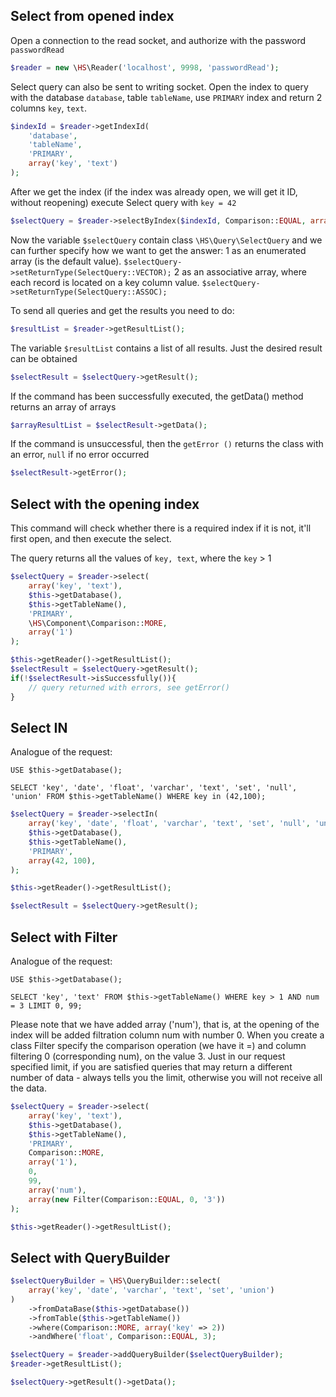Select from opened index
------------

Open a connection to the read socket, and authorize with the password `passwordRead`
```php
$reader = new \HS\Reader('localhost', 9998, 'passwordRead');
```

Select query can also be sent to writing socket.
Open the index to query with the database `database`, table `tableName`, use `PRIMARY` index and return 2 columns `key`, `text`.

```php
$indexId = $reader->getIndexId(
    'database',
    'tableName',
    'PRIMARY',
    array('key', 'text')
);
```

After we get the index (if the index was already open, we will get it ID, without reopening) execute Select query with `key = 42`

```php
$selectQuery = $reader->selectByIndex($indexId, Comparison::EQUAL, array(42));
```

Now the variable `$selectQuery` contain class `\HS\Query\SelectQuery` and we can further specify how we want to get the answer:
1 as an enumerated array (is the default value). `$selectQuery->setReturnType(SelectQuery::VECTOR);`
2 as an associative array, where each record is located on a key column value. `$selectQuery->setReturnType(SelectQuery::ASSOC);`

To send all queries and get the results you need to do:

```php
$resultList = $reader->getResultList();
```

The variable `$resultList` contains a list of all results.
Just the desired result can be obtained

```php
$selectResult = $selectQuery->getResult();
```

If the command has been successfully executed, the getData() method returns an array of arrays
```php
$arrayResultList = $selectResult->getData();
```

If the command is unsuccessful, then the `getError ()` returns the class with an error, `null` if no error occurred
```php
$selectResult->getError();
```

Select with the opening index
------------
This command will check whether there is a required index if it is not, it'll first open, and then execute the select.

The query returns all the values ​​of `key, text`, where the `key` > 1

```php
$selectQuery = $reader->select(
    array('key', 'text'),
    $this->getDatabase(),
    $this->getTableName(),
    'PRIMARY',
    \HS\Component\Comparison::MORE,
    array('1')
);

$this->getReader()->getResultList();
$selectResult = $selectQuery->getResult();
if(!$selectResult->isSuccessfully()){
    // query returned with errors, see getError()
}

```

Select IN
------------
Analogue of the request:

`USE $this->getDatabase();`

`SELECT 'key', 'date', 'float', 'varchar', 'text', 'set', 'null', 'union' FROM $this->getTableName() WHERE key in (42,100);`

```php
$selectQuery = $reader->selectIn(
    array('key', 'date', 'float', 'varchar', 'text', 'set', 'null', 'union'),
    $this->getDatabase(),
    $this->getTableName(),
    'PRIMARY',
    array(42, 100),
);

$this->getReader()->getResultList();

$selectResult = $selectQuery->getResult();
```

Select with Filter
------------
Analogue of the request:

`USE $this->getDatabase();`

`SELECT 'key', 'text' FROM $this->getTableName() WHERE key > 1 AND num = 3 LIMIT 0, 99;`

Please note that we have added array ('num'), that is, at the opening of the index will be added filtration column num with number 0.
When you create a class Filter specify the comparison operation (we have it =) and column filtering 0 (corresponding num), on the value 3.
Just in our request specified limit, if you are satisfied queries that may return a different number of data - always tells you the limit, otherwise you will not receive all the data.

```php
$selectQuery = $reader->select(
    array('key', 'text'),
    $this->getDatabase(),
    $this->getTableName(),
    'PRIMARY',
    Comparison::MORE,
    array('1'),
    0,
    99,
    array('num'),
    array(new Filter(Comparison::EQUAL, 0, '3'))
);

$this->getReader()->getResultList();
```

Select with QueryBuilder
------------

```php
$selectQueryBuilder = \HS\QueryBuilder::select(
    array('key', 'date', 'varchar', 'text', 'set', 'union')
)
    ->fromDataBase($this->getDatabase())
    ->fromTable($this->getTableName())
    ->where(Comparison::MORE, array('key' => 2))
    ->andWhere('float', Comparison::EQUAL, 3);

$selectQuery = $reader->addQueryBuilder($selectQueryBuilder);
$reader->getResultList();

$selectQuery->getResult()->getData();
```
